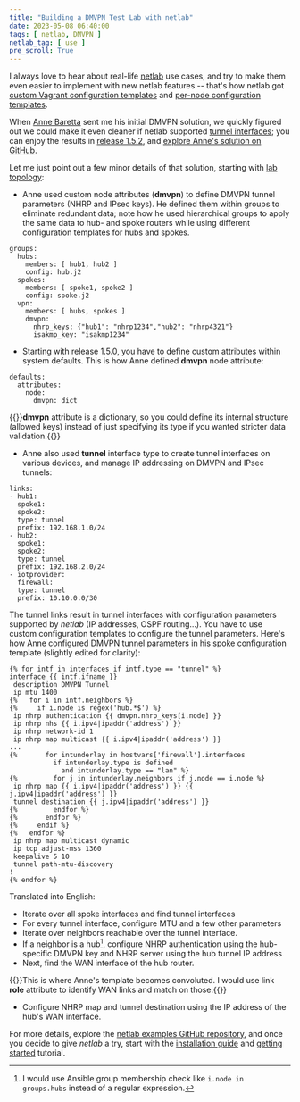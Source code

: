 ```yaml
---
title: "Building a DMVPN Test Lab with netlab"
date: 2023-05-08 06:40:00
tags: [ netlab, DMVPN ]
netlab_tag: [ use ]
pre_scroll: True
---
```

I always love to hear about real-life [netlab](https://netlab.tools/) use cases, and try to make them even easier to implement with new netlab features -- that's how netlab got [custom Vagrant configuration templates](https://blog.ipspace.net/2022/06/netsim-custom-vagrant-boxes.html) and [per-node configuration templates](https://blog.ipspace.net/2023/04/netlab-merge-config.html). 

When [Anne Baretta](/kb/NetAutJourney/index.html) sent me his initial DMVPN solution, we quickly figured out we could make it even cleaner if netlab supported [tunnel interfaces](https://netlab.tools/links/#links-tunnel); you can enjoy the results in [release 1.5.2](https://netlab.tools/release/1.5/#release-1-5-2), and [explore Anne's solution on GitHub](https://github.com/ipspace/netlab-examples/tree/master/DMVPN).
<!--more-->
Let me just point out a few minor details of that solution, starting with [lab topology](https://github.com/ipspace/netlab-examples/blob/master/DMVPN/topology.yml):

* Anne used custom node attributes (**dmvpn**) to define DMVPN tunnel parameters (NHRP and IPsec keys). He defined them within groups to eliminate redundant data; note how he used hierarchical groups to apply the same data to hub- and spoke routers while using different configuration templates for hubs and spokes.

```
groups:
  hubs:
    members: [ hub1, hub2 ]
    config: hub.j2
  spokes:
    members: [ spoke1, spoke2 ]
    config: spoke.j2
  vpn: 
    members: [ hubs, spokes ]
    dmvpn:
      nhrp_keys: {"hub1": "nhrp1234","hub2": "nhrp4321"}
      isakmp_key: "isakmp1234"
```

* Starting with release 1.5.0, you have to define custom attributes within system defaults. This is how Anne defined **dmvpn** node attribute:

```
defaults:
  attributes:
    node:
      dmvpn: dict
```

{{<note>}}**dmvpn** attribute is a dictionary, so you could define its internal structure (allowed keys) instead of just specifying its type if you wanted stricter data validation.{{</note>}}

* Anne also used **tunnel** interface type to create tunnel interfaces on various devices, and manage IP addressing on DMVPN and IPsec tunnels:

```
links:
- hub1:
  spoke1:
  spoke2:
  type: tunnel
  prefix: 192.168.1.0/24
- hub2:
  spoke1:
  spoke2:
  type: tunnel
  prefix: 192.168.2.0/24
- iotprovider:
  firewall:
  type: tunnel
  prefix: 10.10.0.0/30
```

The tunnel links result in tunnel interfaces with configuration parameters supported by _netlab_ (IP addresses, OSPF routing...). You have to use custom configuration templates to configure the tunnel parameters. Here's how Anne configured DMVPN tunnel parameters in his spoke configuration template (slightly edited for clarity):

```
{% for intf in interfaces if intf.type == "tunnel" %}
interface {{ intf.ifname }}
 description DMVPN Tunnel
 ip mtu 1400
{%   for i in intf.neighbors %}
{%     if i.node is regex('hub.*$') %}
 ip nhrp authentication {{ dmvpn.nhrp_keys[i.node] }}
 ip nhrp nhs {{ i.ipv4|ipaddr('address') }}
 ip nhrp network-id 1
 ip nhrp map multicast {{ i.ipv4|ipaddr('address') }}
...
{%       for intunderlay in hostvars['firewall'].interfaces 
           if intunderlay.type is defined
             and intunderlay.type == "lan" %}
{%         for j in intunderlay.neighbors if j.node == i.node %}
 ip nhrp map {{ i.ipv4|ipaddr('address') }} {{ j.ipv4|ipaddr('address') }} 
 tunnel destination {{ j.ipv4|ipaddr('address') }}
{%         endfor %}
{%       endfor %}
{%     endif %}
{%   endfor %}
 ip nhrp map multicast dynamic
 ip tcp adjust-mss 1360
 keepalive 5 10
 tunnel path-mtu-discovery
!
{% endfor %}
```

Translated into English:

* Iterate over all spoke interfaces and find tunnel interfaces
* For every tunnel interface, configure MTU and a few other parameters
* Iterate over neighbors reachable over the tunnel interface.
* If a neighbor is a hub[^AGM], configure NHRP authentication using the hub-specific DMVPN key and NHRP server using the hub tunnel IP address
* Next, find the WAN interface of the hub router.

[^AGM]: I would use Ansible group membership check like `i.node in groups.hubs` instead of a regular expression.

{{<note>}}This is where Anne's template becomes convoluted. I would use link **role** attribute to identify WAN links and match on those.{{</note>}}

* Configure NHRP map and tunnel destination using the IP address of the hub's WAN interface.

For more details, explore the [netlab examples GitHub repository](https://github.com/ipspace/netlab-examples/tree/master/DMVPN), and once you decide to give _netlab_ a try, start with the [installation guide](https://netlab.tools/install/) and [getting started](https://netlab.tools/tutorials/) tutorial.
